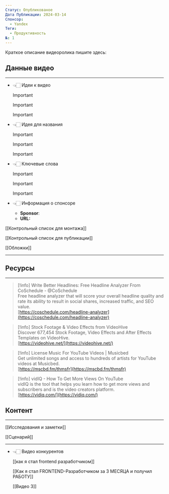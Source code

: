 ```yaml
---
Статус: Опубликованое
Дата Публикации: 2024-03-14
Спонсор:
  - Yandex
Теги:
  - Продуктивность
№: 1
---
```

Краткое описание видеоролика пишите здесь:

## Данные видео

---

- 👈🏻 Идеи к видео
    
    > [!important]
    
    > [!important]
    
    > [!important]
    
- 👈🏻 Идея для названия
    
    > [!important]
    
    > [!important]
    
    > [!important]
    
- 👈🏻 Ключевые слова
    
    > [!important]
    
    > [!important]
    
    > [!important]
    
- 👈🏻 Информация о спонсоре
    - **Sponsor**:
    - **URL:**

[[Контрольный список для монтажа]]

[[Контрольный список для публикации]]

[[Обложки]]

---

## Ресурсы

---

> [!info] Write Better Headlines: Free Headline Analyzer From CoSchedule - @CoSchedule  
> Free headline analyzer that will score your overall headline quality and rate its ability to result in social shares, increased traffic, and SEO value.  
> [https://coschedule.com/headline-analyzer](https://coschedule.com/headline-analyzer)  

> [!info] Stock Footage & Video Effects from VideoHive  
> Discover 677,454 Stock Footage, Video Effects and After Effects Templates on VideoHive.  
> [https://videohive.net/](https://videohive.net/)  

> [!info] License Music For YouTube Videos | Musicbed  
> Get unlimited songs and access to hundreds of artists for YouTube videos at Musicbed.  
> [https://mscbd.fm/thmsfr](https://mscbd.fm/thmsfr)  

> [!info] vidIQ - How To Get More Views On YouTube  
> vidIQ is the tool that helps you learn how to get more views and subscribers and is the video creators platform.  
> [https://vidiq.com/](https://vidiq.com/)  

## Контент

---

[[Исследования и заметки]]

[[Cценарий]]

---

- 👈🏻 Видео конкурентов
    
    [[как я стал frontend разработчиком]]
    
    [[Как я стал FRONTEND-Разработчиком за 3 МЕСЯЦА и получил РАБОТУ]]
    
    [[Видео 3]]